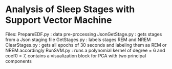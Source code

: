 # Analysis of Sleep Stages with Support Vector Machine

Files:
  PrepareEDF.py   : data pre-processing
  JsonGetStage.py : gets stages from a Json staging file
  GetStages.py    : labels stages REM and NREM
  ClearStages.py  : gets all epochs of 30 seconds and labeling them as REM or NREM accordingly
  RunSVM.py       : runs a polynomial kernel of degree = 6 and coef0 = 7, contains a visualization 
                    block for PCA with two principal components


 

